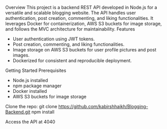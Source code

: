 Overview
This project is a backend REST API developed in Node.js for a versatile and scalable blogging website. The API handles user authentication, post creation, commenting, and liking functionalities. It leverages Docker for containerization, AWS S3 buckets for image storage, and follows the MVC architecture for maintainability.
Features
* User authentication using JWT tokens.
* Post creation, commenting, and liking functionalities.
* Image storage on AWS S3 buckets for user profile pictures and post images.
* Dockerized for consistent and reproducible deployment.

Getting Started
Prerequisites
* Node.js installed
* npm package manager
* Docker installed
* AWS S3 buckets for image storage

Clone the repo: git clone https://github.com/kabirshhaikh/Blogging-Backend.git
npm install

Access the API at 4040

